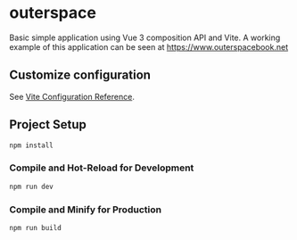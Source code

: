 # outerspace

Basic simple application using Vue 3 composition API and Vite. A working example of this application can be seen at https://www.outerspacebook.net


## Customize configuration

See [Vite Configuration Reference](https://vite.dev/config/).

## Project Setup

```sh
npm install
```

### Compile and Hot-Reload for Development

```sh
npm run dev
```

### Compile and Minify for Production

```sh
npm run build
```
